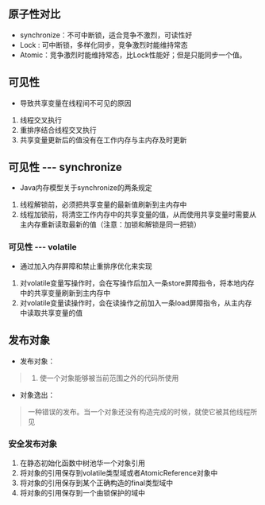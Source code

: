 ## 原子性对比

- synchronize：不可中断锁，适合竞争不激烈，可读性好
- Lock : 可中断锁，多样化同步，竞争激烈时能维持常态
- Atomic：竞争激烈时能维持常态，比Lock性能好；但是只能同步一个值。


## 可见性

- 导致共享变量在线程间不可见的原因

1. 线程交叉执行
2. 重排序结合线程交叉执行
3. 共享变量更新后的值没有在工作内存与主内存及时更新

## 可见性 --- synchronize

- Java内存模型关于synchronize的两条规定

1. 线程解锁前，必须把共享变量的最新值刷新到主内存中
2. 线程加锁前，将清空工作内存中的共享变量的值，从而使用共享变量时需要从主内存重新读取最新的值（注意：加锁和解锁是同一把锁）

### 可见性 --- volatile 

- 通过加入内存屏障和禁止重排序优化来实现

1. 对volatile变量写操作时，会在写操作后加入一条store屏障指令，将本地内存中的共享变量刷新到主内存中
2. 对volatile变量读操作时，会在读操作之前加入一条load屏障指令，从主内存中读取共享变量的值

## 发布对象

- 发布对象：
> 1. 使一个对象能够被当前范围之外的代码所使用

- 对象逸出：
> 一种错误的发布。当一个对象还没有构造完成的时候，就使它被其他线程所见

### 安全发布对象

1. 在静态初始化函数中树池华一个对象引用
2. 将对象的引用保存到volatile类型域或者AtomicReference对象中
3. 将对象的引用保存到某个正确构造的final类型域中
3. 将对象的引用保存到一个由锁保护的域中


